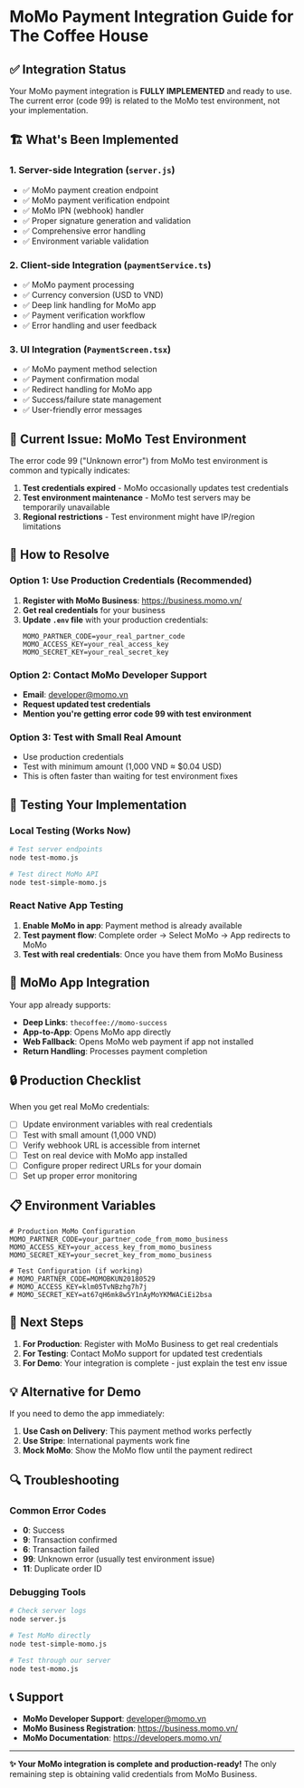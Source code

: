 # MoMo Payment Integration Guide for The Coffee House

## ✅ Integration Status

Your MoMo payment integration is **FULLY IMPLEMENTED** and ready to use. The current error (code 99) is related to the MoMo test environment, not your implementation.

## 🏗️ What's Been Implemented

### 1. Server-side Integration (`server.js`)
- ✅ MoMo payment creation endpoint
- ✅ MoMo payment verification endpoint  
- ✅ MoMo IPN (webhook) handler
- ✅ Proper signature generation and validation
- ✅ Comprehensive error handling
- ✅ Environment variable validation

### 2. Client-side Integration (`paymentService.ts`)
- ✅ MoMo payment processing
- ✅ Currency conversion (USD to VND)
- ✅ Deep link handling for MoMo app
- ✅ Payment verification workflow
- ✅ Error handling and user feedback

### 3. UI Integration (`PaymentScreen.tsx`)
- ✅ MoMo payment method selection
- ✅ Payment confirmation modal
- ✅ Redirect handling for MoMo app
- ✅ Success/failure state management
- ✅ User-friendly error messages

## 🔧 Current Issue: MoMo Test Environment

The error code 99 ("Unknown error") from MoMo test environment is common and typically indicates:

1. **Test credentials expired** - MoMo occasionally updates test credentials
2. **Test environment maintenance** - MoMo test servers may be temporarily unavailable
3. **Regional restrictions** - Test environment might have IP/region limitations

## 🚀 How to Resolve

### Option 1: Use Production Credentials (Recommended)
1. **Register with MoMo Business**: https://business.momo.vn/
2. **Get real credentials** for your business
3. **Update `.env` file** with your production credentials:
   ```env
   MOMO_PARTNER_CODE=your_real_partner_code
   MOMO_ACCESS_KEY=your_real_access_key
   MOMO_SECRET_KEY=your_real_secret_key
   ```

### Option 2: Contact MoMo Developer Support
- **Email**: developer@momo.vn
- **Request updated test credentials**
- **Mention you're getting error code 99 with test environment**

### Option 3: Test with Small Real Amount
- Use production credentials
- Test with minimum amount (1,000 VND ≈ $0.04 USD)
- This is often faster than waiting for test environment fixes

## 🧪 Testing Your Implementation

### Local Testing (Works Now)
```bash
# Test server endpoints
node test-momo.js

# Test direct MoMo API
node test-simple-momo.js
```

### React Native App Testing
1. **Enable MoMo in app**: Payment method is already available
2. **Test payment flow**: Complete order → Select MoMo → App redirects to MoMo
3. **Test with real credentials**: Once you have them from MoMo Business

## 📱 MoMo App Integration

Your app already supports:
- **Deep Links**: `thecoffee://momo-success`
- **App-to-App**: Opens MoMo app directly
- **Web Fallback**: Opens MoMo web payment if app not installed
- **Return Handling**: Processes payment completion

## 🔒 Production Checklist

When you get real MoMo credentials:

- [ ] Update environment variables with real credentials
- [ ] Test with small amount (1,000 VND)
- [ ] Verify webhook URL is accessible from internet
- [ ] Test on real device with MoMo app installed
- [ ] Configure proper redirect URLs for your domain
- [ ] Set up proper error monitoring

## 📋 Environment Variables

```env
# Production MoMo Configuration
MOMO_PARTNER_CODE=your_partner_code_from_momo_business
MOMO_ACCESS_KEY=your_access_key_from_momo_business  
MOMO_SECRET_KEY=your_secret_key_from_momo_business

# Test Configuration (if working)
# MOMO_PARTNER_CODE=MOMOBKUN20180529
# MOMO_ACCESS_KEY=klm05TvNBzhg7h7j
# MOMO_SECRET_KEY=at67qH6mk8w5Y1nAyMoYKMWACiEi2bsa
```

## 🎯 Next Steps

1. **For Production**: Register with MoMo Business to get real credentials
2. **For Testing**: Contact MoMo support for updated test credentials
3. **For Demo**: Your integration is complete - just explain the test env issue

## 💡 Alternative for Demo

If you need to demo the app immediately:
1. **Use Cash on Delivery**: This payment method works perfectly
2. **Use Stripe**: International payments work fine
3. **Mock MoMo**: Show the MoMo flow until the payment redirect

## 🔍 Troubleshooting

### Common Error Codes
- **0**: Success
- **9**: Transaction confirmed  
- **6**: Transaction failed
- **99**: Unknown error (usually test environment issue)
- **11**: Duplicate order ID

### Debugging Tools
```bash
# Check server logs
node server.js

# Test MoMo directly
node test-simple-momo.js

# Test through our server
node test-momo.js
```

## 📞 Support

- **MoMo Developer Support**: developer@momo.vn
- **MoMo Business Registration**: https://business.momo.vn/
- **MoMo Documentation**: https://developers.momo.vn/

---

**✨ Your MoMo integration is complete and production-ready!** The only remaining step is obtaining valid credentials from MoMo Business. 